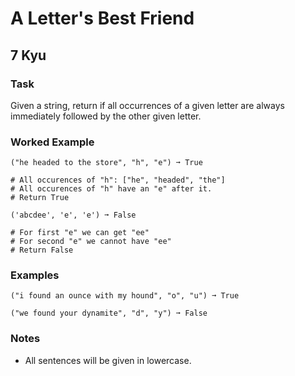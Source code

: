 # A Letter's Best Friend
## 7 Kyu

### Task

Given a string, return if all occurrences of a given letter are always immediately followed by the other given letter.

### Worked Example
```
("he headed to the store", "h", "e") ➞ True

# All occurences of "h": ["he", "headed", "the"]
# All occurences of "h" have an "e" after it.
# Return True

('abcdee', 'e', 'e') ➞ False

# For first "e" we can get "ee"
# For second "e" we cannot have "ee"
# Return False
```

### Examples
```
("i found an ounce with my hound", "o", "u") ➞ True

("we found your dynamite", "d", "y") ➞ False
```

### Notes

- All sentences will be given in lowercase.

